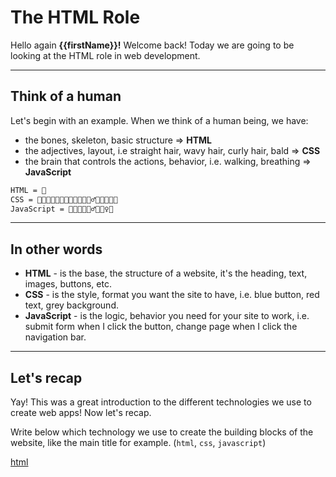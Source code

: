 # The HTML Role

Hello again **{{firstName}}!** Welcome back! 
Today we are going to be looking at the HTML role in web development.

---

## Think of a human

Let's begin with an example. When we think of a human being, we have:
- the bones, skeleton, basic structure => **HTML**
- the adjectives, layout, i.e straight hair, wavy hair, curly hair, bald => **CSS**
- the brain that controls the actions, behavior, i.e. walking, breathing => **JavaScript**

```html
HTML = 🦴
CSS = 👩🏻👩🏼‍🦱👩🏽‍🦰👨🏽👱🏻‍♂️👨🏾‍🦳👵🏿
JavaScript = 💃🏼🏃🏽🏊‍♂️🧘🏽‍♀️🧠
```

---
## In other words

- **HTML** - is the base, the structure of a website, it's the heading, text, images, buttons, etc.
- **CSS** - is the style, format you want the site to have, i.e. blue button, red text, grey background.
- **JavaScript** - is the logic, behavior you need for your site to work, i.e. submit form when I click the button, change page when I click the navigation bar.

---
## Let's recap

Yay! This was a great introduction to the different technologies we use to create web apps! Now let's recap.

Write below which technology we use to create the building blocks of the website, like the main title for example. (`html`, `css`, `javascript`)

[html](#writeCode)

